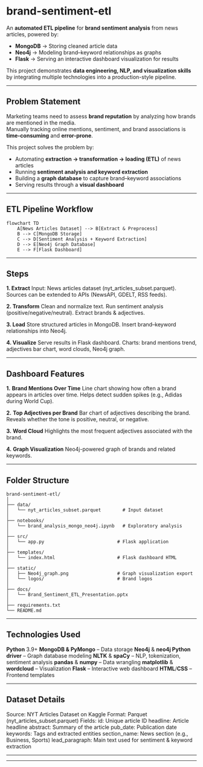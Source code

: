# brand-sentiment-etl

An **automated ETL pipeline** for **brand sentiment analysis** from news articles, powered by:
- **MongoDB** → Storing cleaned article data  
- **Neo4j** → Modeling brand–keyword relationships as graphs  
- **Flask** → Serving an interactive dashboard visualization for results  

This project demonstrates **data engineering, NLP, and visualization skills** by integrating multiple technologies into a production-style pipeline.

---

## Problem Statement

Marketing teams need to assess **brand reputation** by analyzing how brands are mentioned in the media.  
Manually tracking online mentions, sentiment, and brand associations is **time-consuming** and **error-prone**.  

This project solves the problem by:
- Automating **extraction → transformation → loading (ETL)** of news articles  
- Running **sentiment analysis and keyword extraction**  
- Building a **graph database** to capture brand–keyword associations  
- Serving results through a **visual dashboard**  

---

## ETL Pipeline Workflow

```mermaid
flowchart TD
    A[News Articles Dataset] --> B[Extract & Preprocess]
    B --> C[MongoDB Storage]
    C --> D[Sentiment Analysis + Keyword Extraction]
    D --> E[Neo4j Graph Database]
    E --> F[Flask Dashboard]
```

---

## Steps
**1. Extract**
Input: News articles dataset (nyt_articles_subset.parquet).
Sources can be extended to APIs (NewsAPI, GDELT, RSS feeds).

**2. Transform**
Clean and normalize text.
Run sentiment analysis (positive/negative/neutral).
Extract brands & adjectives.

**3. Load**
Store structured articles in MongoDB.
Insert brand–keyword relationships into Neo4j.

**4. Visualize**
Serve results in Flask dashboard.
Charts: brand mentions trend, adjectives bar chart, word clouds, Neo4j graph.

---

## Dashboard Features
**1.** **Brand Mentions Over Time**
Line chart showing how often a brand appears in articles over time.
Helps detect sudden spikes (e.g., Adidas during World Cup).

**2.** **Top Adjectives per Brand**
Bar chart of adjectives describing the brand.
Reveals whether the tone is positive, neutral, or negative.

**3.** **Word Cloud**
Highlights the most frequent adjectives associated with the brand.

**4.** **Graph Visualization**
Neo4j-powered graph of brands and related keywords.

---

## Folder Structure

```text
brand-sentiment-etl/
│
├── data/                      
│   └── nyt_articles_subset.parquet        # Input dataset
│
├── notebooks/                 
│   └── brand_analysis_mongo_neo4j.ipynb   # Exploratory analysis
│
├── src/                       
│   └── app.py                           # Flask application
│
├── templates/                
│   └── index.html                       # Flask dashboard HTML
│
├── static/                    
│   ├── Neo4j_graph.png                  # Graph visualization export
│   └── logos/                           # Brand logos
│
├── docs/                     
│   └── Brand_Sentiment_ETL_Presentation.pptx
│
├── requirements.txt           
└── README.md
```

---

## Technologies Used

**Python** 3.9+
**MongoDB & PyMongo** – Data storage
**Neo4j** & **neo4j Python driver** – Graph database modeling
**NLTK** & **spaCy** – NLP, tokenization, sentiment analysis
**pandas** & **numpy** – Data wrangling
**matplotlib** & **wordcloud** – Visualization
**Flask** – Interactive web dashboard
**HTML**/**CSS** – Frontend templates

---

## Dataset Details

Source: NYT Articles Dataset on Kaggle
Format: Parquet (nyt_articles_subset.parquet)
Fields:
    id: Unique article ID
    headline: Article headline
    abstract: Summary of the article
    pub_date: Publication date
    keywords: Tags and extracted entities
    section_name: News section (e.g., Business, Sports)
    lead_paragraph: Main text used for sentiment & keyword extraction

---





---
